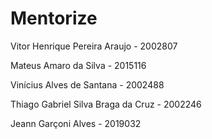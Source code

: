 # Mentorize

Vitor Henrique Pereira Araujo - 2002807

Mateus Amaro da Silva - 2015116

Vinícius Alves de Santana - 2002488

Thiago Gabriel Silva Braga da Cruz - 2002246

Jeann Garçoni Alves - 2019032
